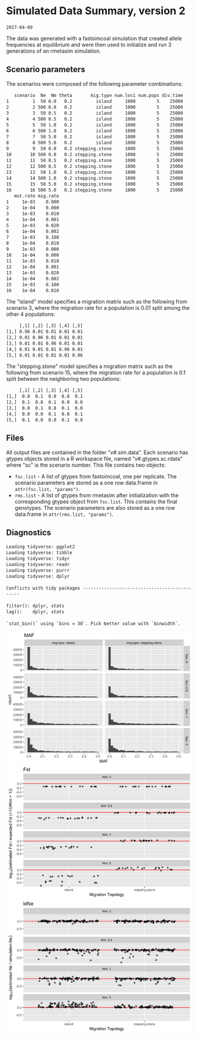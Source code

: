 Simulated Data Summary, version 2
=================================

    2017-04-09

The data was generated with a fastsimcoal simulation that created allele frequencies at equilibrium and were then used to initialize and run 3 generations of an rmetasim simulation.

Scenario parameters
-------------------

The scenarios were composed of the following parameter combinations:

       scenario  Ne  Nm theta       mig.type num.loci num.pops div.time
    1         1  50 0.0   0.2         island     1000        5    25000
    2         2 500 0.0   0.2         island     1000        5    25000
    3         3  50 0.5   0.2         island     1000        5    25000
    4         4 500 0.5   0.2         island     1000        5    25000
    5         5  50 1.0   0.2         island     1000        5    25000
    6         6 500 1.0   0.2         island     1000        5    25000
    7         7  50 5.0   0.2         island     1000        5    25000
    8         8 500 5.0   0.2         island     1000        5    25000
    9         9  50 0.0   0.2 stepping.stone     1000        5    25000
    10       10 500 0.0   0.2 stepping.stone     1000        5    25000
    11       11  50 0.5   0.2 stepping.stone     1000        5    25000
    12       12 500 0.5   0.2 stepping.stone     1000        5    25000
    13       13  50 1.0   0.2 stepping.stone     1000        5    25000
    14       14 500 1.0   0.2 stepping.stone     1000        5    25000
    15       15  50 5.0   0.2 stepping.stone     1000        5    25000
    16       16 500 5.0   0.2 stepping.stone     1000        5    25000
       mut.rate mig.rate
    1     1e-03    0.000
    2     1e-04    0.000
    3     1e-03    0.010
    4     1e-04    0.001
    5     1e-03    0.020
    6     1e-04    0.002
    7     1e-03    0.100
    8     1e-04    0.010
    9     1e-03    0.000
    10    1e-04    0.000
    11    1e-03    0.010
    12    1e-04    0.001
    13    1e-03    0.020
    14    1e-04    0.002
    15    1e-03    0.100
    16    1e-04    0.010

The "island" model specifies a migration matrix such as the following from scenario 3, where the migration rate for a population is 0.01 split among the other 4 populations:

         [,1] [,2] [,3] [,4] [,5]
    [1,] 0.96 0.01 0.01 0.01 0.01
    [2,] 0.01 0.96 0.01 0.01 0.01
    [3,] 0.01 0.01 0.96 0.01 0.01
    [4,] 0.01 0.01 0.01 0.96 0.01
    [5,] 0.01 0.01 0.01 0.01 0.96

The "stepping.stone" model specifies a migration matrix such as the following from scenario 15, where the migration rate for a population is 0.1 split between the neighboring two populations:

         [,1] [,2] [,3] [,4] [,5]
    [1,]  0.8  0.1  0.0  0.0  0.1
    [2,]  0.1  0.8  0.1  0.0  0.0
    [3,]  0.0  0.1  0.8  0.1  0.0
    [4,]  0.0  0.0  0.1  0.8  0.1
    [5,]  0.1  0.0  0.0  0.1  0.8

Files
-----

All output files are contained in the folder "v\#.sim.data". Each scenario has gtypes objects stored in a R workspace file, named "v\#.gtypes.sc.rdata" where "sc" is the scenario number. This file contains two objects:

-   `fsc.list` - A list of gtypes from fastsimcoal, one per replicate. The scenario parameters are stored as a one row data.frame in `attr(fsc.list, "params")`.
-   `rms.list` - A list of gtypes from rmetasim after initialization with the corresponding gtypes object from `fsc.list`. This contains the final genotypes. The scenario parameters are also stored as a one row data.frame in `attr(rms.list, "params")`.

Diagnostics
-----------

    Loading tidyverse: ggplot2
    Loading tidyverse: tibble
    Loading tidyverse: tidyr
    Loading tidyverse: readr
    Loading tidyverse: purrr
    Loading tidyverse: dplyr

    Conflicts with tidy packages ----------------------------------------------

    filter(): dplyr, stats
    lag():    dplyr, stats

    `stat_bin()` using `bins = 30`. Pick better value with `binwidth`.

![](README_files/figure-markdown_github/unnamed-chunk-5-1.png)![](README_files/figure-markdown_github/unnamed-chunk-5-2.png)![](README_files/figure-markdown_github/unnamed-chunk-5-3.png)
